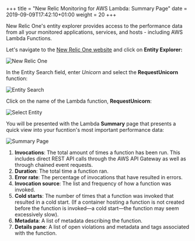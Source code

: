 +++
title = "New Relic Monitoring for AWS Lambda: Summary Page"
date = 2019-09-09T17:42:10+01:00
weight = 20
+++

New Relic One's entity explorer provides access to the performance data from all your monitored applications, services, and hosts - including AWS Lambda Functions.

Let's navigate to the [New Relic One website](http://one.newrelic.com) and click on **Entity Explorer:**

![New Relic One](/images/wildrydes/entity-explorer.png)

In the Entity Search field, enter *Unicorn* and select the **RequestUnicorn** function:

![Entity Search](/images/wildrydes/entity-search.png)

Click on the name of the Lambda function, **RequestUnicorn**:

![Select Entity](/images/wildrydes/function-select.png)

You will be presented with the Lambda **Summary** page that presents a quick view into your fucntion's most important performance data:

![Summary Page](/images/wildrydes/summary-page.jpg)

1. **Invocations**: The total amount of times a function has been run. This includes direct REST API calls through the AWS API Gateway as well as through chained event requests.
1. **Duration**: The total time a function ran.
1. **Error rate**: The percentage of invocations that have resulted in errors.
1. **Invocation source**: The list and frequency of how a function was invoked.
1. **Cold starts**: The number of times that a function was invoked that resulted in a cold start. (If a container hosting a function is not created before the function is invoked—a cold start—the function may seem excessively slow).
1. **Metadata**: A list of metadata describing the function.
1. **Details pane**: A list of open violations and metadata and tags associated with the function.
